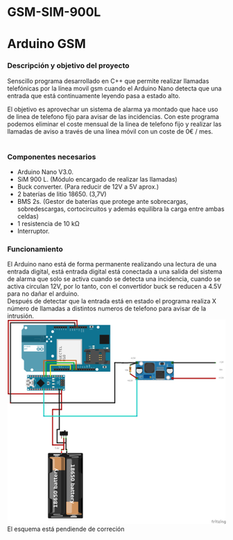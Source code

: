 # GSM-SIM-900L
<h1> Arduino GSM </h1>

<h3> Descripción y objetivo del proyecto </h3>

Senscillo programa desarrollado en C++ que permite realizar llamadas telefónicas por la línea movil gsm cuando el Arduino Nano detecta que una entrada que está continuamente leyendo pasa a estado alto. <br>

El objetivo es aprovechar un sistema de alarma ya montado que hace uso de linea de telefono fijo para avisar de las incidencias. Con este programa podemos eliminar el coste mensual de la linea de telefono fijo y realizar las llamadas de aviso a través de una línea móvil con un coste de 0€ / mes. <br><br>

<h3> Componentes necesarios </h3>
<ul> 
 <li> Arduino Nano V3.0. </li>
 <li> SiM 900 L. (Módulo encargado de realizar las llamadas)</li>
 <li> Buck converter. (Para reducir de 12V a 5V aprox.)</li>
 <li> 2 baterías de litio 18650. (3,7V) </li>
 <li> BMS 2s. (Gestor de baterías que protege ante sobrecargas, sobredescargas, cortocircuitos y además equilibra la carga entre ambas celdas)</li>
 <li> 1 resistencia de 10 kΩ </li>
 <li> Interruptor. </li>
</ul>


<h3> Funcionamiento </h3>
El Arduino nano está de forma permanente realizando una lectura de una entrada digital, está entrada digital está conectada a una salida del sistema de alarma que solo se activa cuando se detecta una incidencia, cuando se activa circulan 12V, por lo tanto, con el convertidor buck se reducen a 4.5V para no dañar el arduino. <br>
Después de detectar que la entrada está en estado el programa realiza X número de llamadas a distintos numeros de telefono para avisar de la intrusión.

 <br>
<img src="./esquema.png">
El esquema está pendiende de correción
